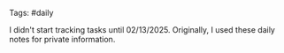 Tags: #daily

I didn't start tracking tasks until 02/13/2025. Originally, I used these daily notes for private information.